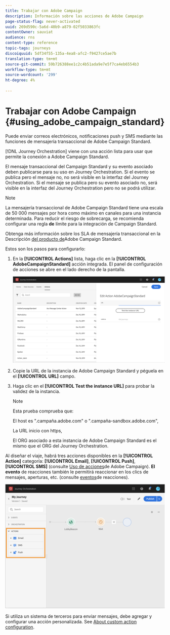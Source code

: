 ```yaml
---
title: Trabajar con Adobe Campaign
description: Información sobre las acciones de Adobe Campaign
page-status-flag: never-activated
uuid: 269d590c-5a6d-40b9-a879-02f5033863fc
contentOwner: sauviat
audience: rns
content-type: reference
topic-tags: journeys
discoiquuid: 5df34f55-135a-4ea8-afc2-f9427ce5ae7b
translation-type: tm+mt
source-git-commit: 59b726388ee1c2c4b51ada9e7e5f7ca4eb6554b3
workflow-type: tm+mt
source-wordcount: '299'
ht-degree: 4%

---
```



# Trabajar con Adobe Campaign {#using_adobe_campaign_standard}

Puede enviar correos electrónicos, notificaciones push y SMS mediante las funciones de mensajería transaccional de Adobe Campaign Standard.

[!DNL Journey Orchestration] viene con una acción lista para usar que permite la conexión a Adobe Campaign Standard.

El mensaje transaccional del Campaign Standard y su evento asociado deben publicarse para su uso en Journey Orchestration. Si el evento se publica pero el mensaje no, no será visible en la interfaz del Journey Orchestration. Si el mensaje se publica pero su evento asociado no, será visible en la interfaz del Journey Orchestration pero no se podrá utilizar.

>[!NOTE]
>
>La mensajería transaccional de Adobe Campaign Standard tiene una escala de 50 000 mensajes por hora como máximo en canales para una instancia determinada. Para reducir el riesgo de sobrecarga, se recomienda configurar una regla **de** límite para la integración de Campaign Standard.
>
>Obtenga más información sobre los SLA de mensajería transaccional en la Descripción [del producto de](https://helpx.adobe.com/legal/product-descriptions/campaign-standard.html)Adobe Campaign Standard.

Estos son los pasos para configurarlo:

1. En la **[!UICONTROL Actions]** lista, haga clic en la **[!UICONTROL AdobeCampaignStandard]** acción integrada. El panel de configuración de acciones se abre en el lado derecho de la pantalla.

   ![](../assets/actioncampaign.png)

1. Copie la URL de la instancia de Adobe Campaign Standard y péguela en el **[!UICONTROL URL]** campo.

1. Haga clic en el **[!UICONTROL Test the instance URL]** para probar la validez de la instancia.

   >[!NOTE]
   >
   >Esta prueba comprueba que:
   >
   >El host es &quot;.campaña.adobe.com&quot; o &quot;.campaña-sandbox.adobe.com&quot;,
   >
   >La URL inicio con https,
   >
   >El ORG asociado a esta instancia de Adobe Campaign Standard es el mismo que el ORG del Journey Orchestration.

Al diseñar el viaje, habrá tres acciones disponibles en la **[!UICONTROL Action]** categoría: **[!UICONTROL Email]**, **[!UICONTROL Push]**, **[!UICONTROL SMS]** (consulte [Uso de acciones](../building-journeys/using-adobe-campaign-actions.md)de Adobe Campaign). **El evento** de reacciones también le permitirá reaccionar en los clics de mensajes, aperturas, etc. (consulte [eventos](../building-journeys/reaction-events.md)de reacciones).

![](../assets/journey58.png)

Si utiliza un sistema de terceros para enviar mensajes, debe agregar y configurar una acción personalizada. See [About custom action configuration](../action/about-custom-action-configuration.md).
